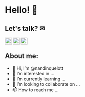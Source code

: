 # Hello! 🧠

## Let's talk? ✉

<body>
        <div>
        <a href="https://www.linkedin.com/in/fernando-otávio-quelott-lopes-cançado-144b131b1/">
            <img align="left" alt="LinkedIN" width="22px" src="https://i.pinimg.com/originals/58/99/22/589922e187ab719d0afa9c4c2993019b.png" />
        <a/>
            <a href="mailto:ferquelott@yahoo.com.br">
            <img align="left" alt="Email" width="22px" src="https://cdn4.iconfinder.com/data/icons/free-colorful-icons/360/gmail.png" />
        <a/>
                <a href="https://api.whatsapp.com/send?phone=5531983990964">
            <img align="left" alt="WhatsApp" width="22px" src="https://toppng.com/public/uploads/thumbnail/whatsapp-logo-png-transparent-logo-whatsapp-115628966244xsiz4ydhh.png" />
        <a/>
        </div>
</body>
                <div>⠀</div>

## About me:

- 👋 Hi, I’m @nandinquelott
- 👀 I’m interested in ...
- 🌱 I’m currently learning ...
- 💞️ I’m looking to collaborate on ...
- 📫 How to reach me ...

<!---
nandinquelott/nandinquelott is a ✨ special ✨ repository because its `README.md` (this file) appears on your GitHub profile.
You can click the Preview link to take a look at your changes.
--->
